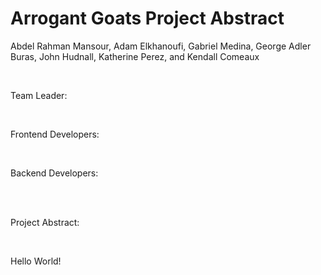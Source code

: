 # Arrogant Goats Project Abstract
Abdel Rahman Mansour, Adam Elkhanoufi, Gabriel Medina, George Adler Buras, John Hudnall, Katherine Perez, and Kendall Comeaux

<br />

Team Leader: 

<br />

Frontend Developers: 

<br />

Backend Developers: 

<br /><br />

<p align="center">
  
Project Abstract:
  
  <br />
  
  Hello World!
  
</p>
